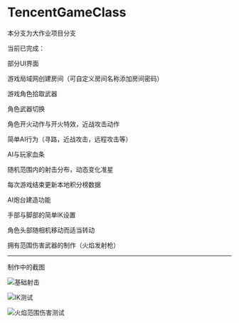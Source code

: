 # TencentGameClass

本分支为大作业项目分支

当前已完成：

部分UI界面

游戏局域网创建房间（可自定义房间名称添加房间密码）

游戏角色拾取武器

角色武器切换

角色开火动作与开火特效，近战攻击动作

简单AI行为（寻路，近战攻击，远程攻击等）

AI与玩家血条

随机范围内的射击分布，动态变化准星

每次游戏结束更新本地积分榜数据

AI炮台建造功能

手部与脚部的简单IK设置

角色头部随相机移动而适当转动

拥有范围伤害武器的制作（火焰发射枪）


----------

制作中的截图

![基础射击](https://user-images.githubusercontent.com/60800578/185309643-aee6fa87-bc71-442b-9c17-5054351cac59.png)


![IK测试](https://user-images.githubusercontent.com/60800578/185309462-5787a48f-26ee-4701-b61f-d337fd72b597.png)

![火焰范围伤害测试](https://user-images.githubusercontent.com/60800578/185309473-b27a7970-3400-4c24-8338-d127eb317341.png)





